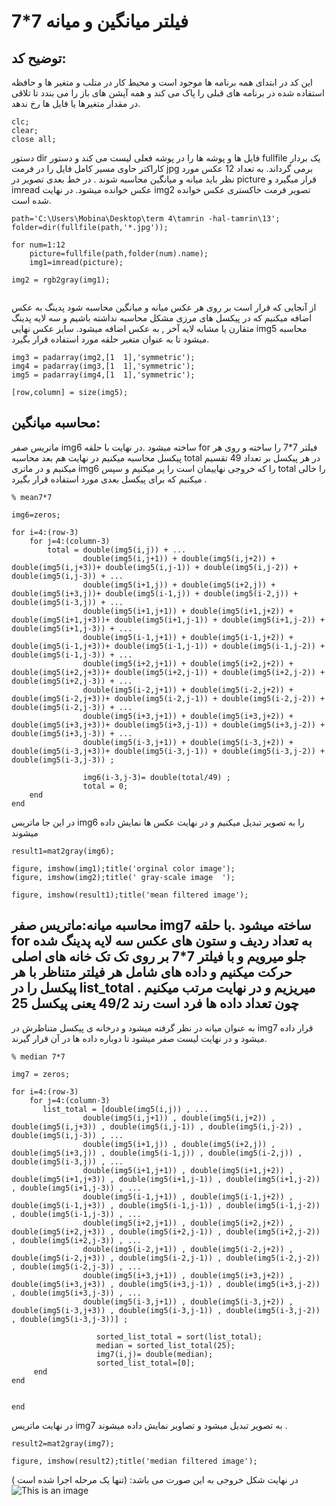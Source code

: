 # فیلتر میانگین و میانه 7*7 
## توضیح کد:
این کد در ابتدای همه برنامه ها موجود است و محیط کار در متلب  و متغیر ها و حافظه استفاده شده در برنامه های قبلی را پاک می کند و
همه آپشن های باز را می بندد تا تلاقی در مقدار متغیرها یا فایل ها رخ ندهد.
```
clc;
clear;
close all;
```
دستور dir فایل ها و پوشه ها را در پوشه فعلی لیست می کند و دستور fullfile یک بردار کاراکتر حاوی مسیر کامل فایل را در فرمت jpg برمی گرداند. به تعداد 12 عکس مورد نظر باید 
میانه و میانگین محاسبه شوند . در خط بعدی تصویر در picture  قرار میگیرد و imread عکس خوانده میشود. در نهایت img2  تصویر فرمت خاکستری عکس خوانده شده است.  

```
path='C:\Users\Mobina\Desktop\term 4\tamrin -hal-tamrin\13';
folder=dir(fullfile(path,'*.jpg'));

for num=1:12
    picture=fullfile(path,folder(num).name);
    img1=imread(picture);

img2 = rgb2gray(img1);


```
از آنجایی که قرار است بر روی هر عکس میانه و میانگین محاسبه شود پدینگ به عکس اضافه میکنیم که در  پیکسل های مرزی مشکل محاسبه نداشته باشیم و سه لایه
پدینگ متقارن یا مشابه لایه آخر , به عکس اضافه میشود. سایز عکس نهایی img5  محاسبه میشود تا به عنوان متغیر حلقه مورد استفاده قرار بگیرد.

```
img3 = padarray(img2,[1  1],'symmetric');
img4 = padarray(img3,[1  1],'symmetric');
img5 = padarray(img4,[1  1],'symmetric');

[row,column] = size(img5);
```
## محاسبه میانگین:
ماتریس صفر img6  ساخته میشود .در نهایت با حلقه for  فیلتر 7*7 را ساخته و روی هر پیکسل محاسبه میکنیم در نهایت هم بعد محاسبه total  در هر پیکسل بر تعداد 49 تقسیم میکنیم 
و در ماتری img6  را که خروجی نهاییمان است را پر میکنیم و سپس total  را خالی میکنیم که برای پیکسل بعدی مورد استفاده قرار بگیرد .
```
% mean7*7

img6=zeros;

for i=4:(row-3)
    for j=4:(column-3)
        total = double(img5(i,j)) + ...
                double(img5(i,j+1)) + double(img5(i,j+2)) + double(img5(i,j+3))+ double(img5(i,j-1)) + double(img5(i,j-2)) + double(img5(i,j-3)) + ...
                double(img5(i+1,j)) + double(img5(i+2,j)) + double(img5(i+3,j))+ double(img5(i-1,j)) + double(img5(i-2,j)) + double(img5(i-3,j)) + ...
                double(img5(i+1,j+1)) + double(img5(i+1,j+2)) + double(img5(i+1,j+3))+ double(img5(i+1,j-1)) + double(img5(i+1,j-2)) + double(img5(i+1,j-3)) + ...
                double(img5(i-1,j+1)) + double(img5(i-1,j+2)) + double(img5(i-1,j+3))+ double(img5(i-1,j-1)) + double(img5(i-1,j-2)) + double(img5(i-1,j-3)) + ...
                double(img5(i+2,j+1)) + double(img5(i+2,j+2)) + double(img5(i+2,j+3))+ double(img5(i+2,j-1)) + double(img5(i+2,j-2)) + double(img5(i+2,j-3)) + ...
                double(img5(i-2,j+1)) + double(img5(i-2,j+2)) + double(img5(i-2,j+3))+ double(img5(i-2,j-1)) + double(img5(i-2,j-2)) + double(img5(i-2,j-3)) + ...
                double(img5(i+3,j+1)) + double(img5(i+3,j+2)) + double(img5(i+3,j+3))+ double(img5(i+3,j-1)) + double(img5(i+3,j-2)) + double(img5(i+3,j-3)) + ...
                double(img5(i-3,j+1)) + double(img5(i-3,j+2)) + double(img5(i-3,j+3))+ double(img5(i-3,j-1)) + double(img5(i-3,j-2)) + double(img5(i-3,j-3)) ;
            
                img6(i-3,j-3)= double(total/49) ;
                total = 0;
    end
end
```
در این جا ماتریس  img6 را به تصویر تبدیل میکنیم و در نهایت عکس ها نمایش داده میشوند 
```
result1=mat2gray(img6);

figure, imshow(img1);title('orginal color image');
figure, imshow(img2);title(' gray-scale image  ');

figure, imshow(result1);title('mean filtered image');

```
## محاسبه میانه:ماتریس صفر img7  ساخته میشود .با حلقه for  به تعداد ردیف و ستون های عکس سه لایه پدینگ شده جلو میرویم و با فیلتر 7*7 بر روی تک تک خانه های اصلی حرکت میکنیم و داده های شامل هر فیلتر متناظر با هر پیکسل را در list_total  میریزیم و در نهایت مرتب میکنیم . چون تعداد داده ها فرد است رند 49/2 یعنی پیکسل 25
به عنوان میانه در نظر گرفته میشود و درخانه ی پیکسل متناظرش در img7 قرار داده میشود و در نهایت  لیست صفر میشود تا دوباره داده ها در آن قرار گیرند. 
```
% median 7*7

img7 = zeros;

for i=4:(row-3)
    for j=4:(column-3)
       list_total = [double(img5(i,j)) , ...
                double(img5(i,j+1)) , double(img5(i,j+2)) , double(img5(i,j+3)) , double(img5(i,j-1)) , double(img5(i,j-2)) , double(img5(i,j-3)) , ...
                double(img5(i+1,j)) , double(img5(i+2,j)) , double(img5(i+3,j)) , double(img5(i-1,j)) , double(img5(i-2,j)) , double(img5(i-3,j)) , ...
                double(img5(i+1,j+1)) , double(img5(i+1,j+2)) , double(img5(i+1,j+3)) , double(img5(i+1,j-1)) , double(img5(i+1,j-2)) , double(img5(i+1,j-3)) , ...
                double(img5(i-1,j+1)) , double(img5(i-1,j+2)) , double(img5(i-1,j+3)) , double(img5(i-1,j-1)) , double(img5(i-1,j-2)) , double(img5(i-1,j-3)) , ...
                double(img5(i+2,j+1)) , double(img5(i+2,j+2)) , double(img5(i+2,j+3)) , double(img5(i+2,j-1)) , double(img5(i+2,j-2)) , double(img5(i+2,j-3)) , ...
                double(img5(i-2,j+1)) , double(img5(i-2,j+2)) , double(img5(i-2,j+3)) , double(img5(i-2,j-1)) , double(img5(i-2,j-2)) , double(img5(i-2,j-3)) , ...
                double(img5(i+3,j+1)) , double(img5(i+3,j+2)) , double(img5(i+3,j+3)) , double(img5(i+3,j-1)) , double(img5(i+3,j-2)) , double(img5(i+3,j-3)) , ...
                double(img5(i-3,j+1)) , double(img5(i-3,j+2)) , double(img5(i-3,j+3)) , double(img5(i-3,j-1)) , double(img5(i-3,j-2)) , double(img5(i-3,j-3))] ;
            
                   sorted_list_total = sort(list_total);
                   median = sorted_list_total(25);
                   img7(i,j)= double(median);
                   sorted_list_total=[0];
     end
end
    

end

```
در نهایت ماتریس img7 به تصویر تبدیل میشود و تصاویر نمایش داده میشوند . 
```
result2=mat2gray(img7);

figure, imshow(result2);title('median filtered image');

```
در نهایت شکل خروجی به این صورت می باشد: (تنها یک مرحله اجرا شده است )
![This is an image](https://github.com/semnan-university-ai/image-processing-class-002/blob/main/exercises/mobina-t77/13/Screenshot%20(199).png)


